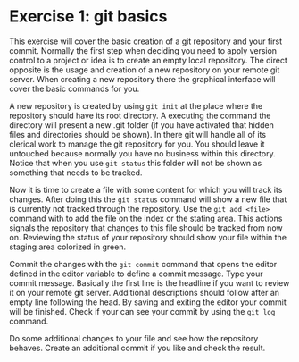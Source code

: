 # Exercise 1: git basics
This exercise will cover the basic creation of a git repository and your first commit.
Normally the first step when deciding you need to apply version control to a project or idea is
to create an empty local repository. The direct opposite is the usage and creation of a new
repository on your remote git server. When creating a new repository there the graphical interface
will cover the basic commands for you.

A new repository is created by using `git init` at the place where the repository should have its root
directory. A executing the command the directory will present a new .git folder (if you have activated
that hidden files and directories should be shown). In there git will handle all of its clerical work
to manage the git repository for you. You should leave it untouched because normally you have no business
within this directory. Notice that when you use `git status` this folder will not be shown as something
that needs to be tracked.

Now it is time to create a file with some content for which you will track its changes. After doing this
the `git status` command will show a new file that is currently not tracked through the repository. Use the
`git add <file>` command with to add the file on the index or the stating area. This actions signals the 
repository that changes to this file should be tracked from now on. Reviewing the status of your repository
should show your file within the staging area colorized in green.

Commit the changes with the `git commit` command that opens the editor defined in the editor variable to define
a commit message. Type your commit message. Basically the first line is the headline if you want to review it
on your remote git server. Additional descriptions should follow after an empty line following the head.
By saving and exiting the editor your commit will be finished. Check if your can see your commit by using the
`git log` command.

Do some additional changes to your file and see how the repository behaves. Create an additional commit if you
like and check the result.

